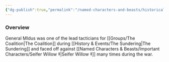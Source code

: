```yaml
---
{"dg-publish":true,"permalink":"/named-characters-and-beasts/historically-significant-characters/the-sundering-characters/general-midus/","tags":["NPC"],"noteIcon":"","created":"2024-07-30T14:49:45.308+01:00","updated":"2024-12-23T18:16:41.921+00:00"}
---
```



### Overview 
General MIdus was one of the lead tacticians for [[Groups/The Coalition\|The Coalition]] during [[History & Events/The Sundering\|The Sundering]] and faced off against [[Named Characters & Beasts/Important Characters/Seifer Willow ‡\|Seifer Willow ‡]] many times during the war.